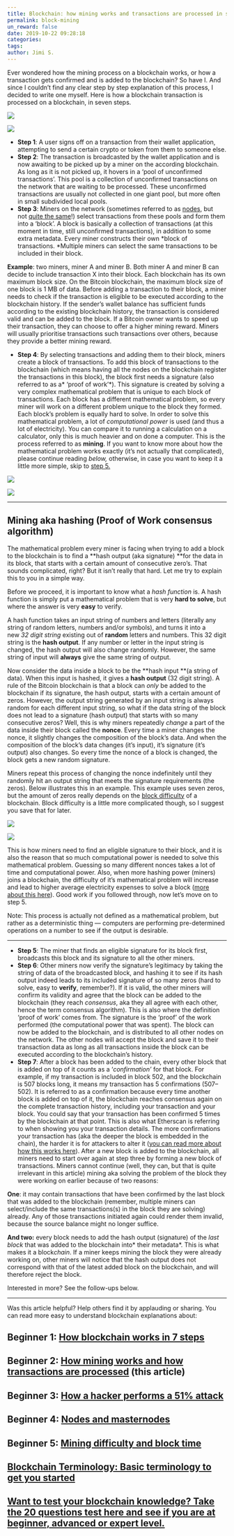 ```yaml
---
title: Blockchain: how mining works and transactions are processed in seven steps
permalink: block-mining
un_reward: false
date: 2019-10-22 09:28:18
categories:  
tags: 
author: Jimi S.
---
```










Ever wondered how the mining process on a blockchain works, or how a transaction gets confirmed and is added to the blockchain? So have I. And since I couldn’t find any clear step by step explanation of this process, I decided to write one myself. Here is how a blockchain transaction is processed on a blockchain, in seven steps.











![](media/1*S9Mv3bEQ7BcX12mX6LI_pQ.png)

![](media/1*S9Mv3bEQ7BcX12mX6LI_pQ.png)









* **Step 1**: A user signs off on a transaction from their wallet application, attempting to send a certain crypto or token from them to someone else.
* **Step 2**: The transaction is broadcasted by the wallet application and is now awaiting to be picked up by a miner on the according blockchain. As long as it is not picked up, it hovers in a ‘pool of unconfirmed transactions’. This pool is a collection of unconfirmed transactions on the network that are waiting to be processed. These unconfirmed transactions are usually not collected in one giant pool, but more often in small subdivided local pools.
* **Step 3**: Miners on the network (sometimes referred to as [nodes](https://medium.com/coinmonks/blockchain-what-is-a-node-or-masternode-and-what-does-it-do-4d9a4200938f), but not [quite the same](https://medium.com/@JimiS/blockchain-what-is-a-node-or-masternode-and-what-does-it-do-4d9a4200938f)!) select transactions from these pools and form them into a ‘block’. A block is basically a collection of transactions (at this moment in time, still unconfirmed transactions), in addition to some extra metadata. Every miner constructs their own *block of transactions. *Multiple miners can select the same transactions to be included in their block.

**Example**: two miners, miner A and miner B. Both miner A and miner B can decide to include transaction X into their block. Each blockchain has its own maximum block size. On the Bitcoin blockchain, the maximum block size of one block is 1 MB of data. Before adding a transaction to their block, a miner needs to check if the transaction is eligible to be executed according to the blockchain history. If the sender’s wallet balance has sufficient funds according to the existing blockchain history, the transaction is considered valid and can be added to the block. If a Bitcoin owner wants to speed up their transaction, they can choose to offer a higher mining reward. Miners will usually prioritise transactions such transactions over others, because they provide a better mining reward.

* **Step 4**: By selecting transactions and adding them to their block, miners create a block of transactions. To add this block of transactions to the blockchain (which means having all the nodes on the blockchain register the transactions in this block), the block first needs a signature (also referred to as a* ‘proof of work’*). This signature is created by solving a very complex mathematical problem that is unique to each block of transactions. Each block has a different mathematical problem, so every miner will work on a different problem unique to the block they formed. Each block’s problem is equally hard to solve. In order to solve this mathematical problem, a lot of *computational power* is used (and thus a lot of electricity). You can compare it to running a calculation on a calculator, only this is much heavier and on done a computer. This is the process referred to as **mining**. If you want to know more about how the mathematical problem works exactly (it’s not actually that complicated), please continue reading *below,* otherwise, in case you want to keep it a little more simple, skip to [step 5.](https://blog.goodaudience.com/how-a-miner-adds-transactions-to-the-blockchain-in-seven-steps-856053271476#92ef)











![](media/1*ZWQMcP4fEEoBdF-E9WKyOw.jpeg)

![](media/1*ZWQMcP4fEEoBdF-E9WKyOw.jpeg)















* * *







## Mining aka hashing (Proof of Work consensus algorithm)

The mathematical problem every miner is facing when trying to add a block to the blockchain is to find a **hash output (aka signature) **for the data in its block, that starts with a certain amount of consecutive zero’s. That sounds complicated, right? But it isn’t really that hard. Let me try to explain this to you in a simple way.

Before we proceed, it is important to know what a *hash function* is. A hash function is simply put a mathematical problem that is very **hard to solve**, but where the answer is very **easy** to verify.

A hash function takes an input string of numbers and letters (literally any string of random letters, numbers and/or symbols), and turns it into a new *32 digit string* existing out of **random** letters and numbers. This 32 digit string is the **hash output**. If any number or letter in the input string is changed, the hash output will also change randomly. However, the same string of input will **always** give the same string of output.

Now consider the data inside a block to be the **hash input **(a string of data). When this input is hashed, it gives a **hash output** (32 digit string). A rule of the Bitcoin blockchain is that a block can *only* be added to the blockchain if its signature, the hash output, starts with a certain amount of zeros. However, the output string generated by an input string is always random for each different input string, so what if the data string of the block does not lead to a signature (hash output) that starts with so many consecutive zeros? Well, this is why miners repeatedly *change* a part of the data inside their block called the **nonce**. Every time a miner changes the nonce, it slightly changes the composition of the block’s data. And when the composition of the block’s data changes (it’s input), it’s signature (it’s output) also changes. So every time the nonce of a block is changed, the block gets a new random signature.

Miners repeat this process of changing the nonce indefinitely until they randomly hit an output string that meets the signature requirements (the zeros). Below illustrates this in an example. This example uses seven zeros, but the amount of zeros really depends on the [block difficulty](https://blog.goodaudience.com/blockchain-the-mystery-of-mining-difficulty-and-block-time-f07f0ee64fd0) of a blockchain. Block difficulty is a little more complicated though, so I suggest you save that for later.





















![](media/1*MJMd3OVd89GDUUyjluPmSQ-1.png)

![](media/1*MJMd3OVd89GDUUyjluPmSQ-1.png)



















This is how miners need to find an eligible signature to their block, and it is also the reason that so much computational power is needed to solve this mathematical problem. Guessing so many different nonces takes a lot of time and computational power. Also, when more hashing power (miners) joins a blockchain, the difficulty of it’s mathematical problem will increase and lead to higher average electricity expenses to solve a block ([more about this here](https://blog.goodaudience.com/blockchain-the-mystery-of-mining-difficulty-and-block-time-f07f0ee64fd0)). Good work if you followed through, now let’s move on to step 5.

Note: This process is actually not defined as a mathematical problem, but rather as a deterministic thing — computers are performing pre-determined operations on a number to see if the output is desirable.







* * *







* **Step 5**: The miner that finds an eligible signature for its block first, broadcasts this block and its signature to all the other miners.
* **Step 6**: Other miners now verify the signature’s legitimacy by taking the string of data of the broadcasted block, and hashing it to see if its hash output indeed leads to its included signature of so many zeros (hard to solve, easy to **verify**, remember?). If it is valid, the other miners will confirm its validity and agree that the block can be added to the blockchain (they reach *consensus*, aka they all agree with each other, hence the term consensus algorithm). This is also where the definition ‘proof of work’ comes from. The signature is the ‘proof’ of the work performed (the computational power that was spent). The block can now be added to the blockchain, and is distributed to all other nodes on the network. The other nodes will accept the block and save it to their transaction data as long as all transactions inside the block can be executed according to the blockchain’s history.
* **Step 7**: After a block has been added to the chain, every other block that is added on top of it counts as a ‘*confirmation’* for that block. For example, if my transaction is included in block 502, and the blockchain is 507 blocks long, it means my transaction has 5 confirmations (507–502). It is referred to as a confirmation because every time another block is added on top of it, the blockchain reaches consensus again on the complete transaction history, including your transaction and your block. You could say that your transaction has been confirmed 5 times by the blockchain at that point. This is also what Etherscan is referring to when showing you your transaction details. The more confirmations your transaction has (aka the deeper the block is embedded in the chain), the harder it is for attackers to alter it ([you can read more about how this works here](https://medium.com/coinmonks/what-is-a-51-attack-or-double-spend-attack-aa108db63474)). After a new block is added to the blockchain, all miners need to start over again at step three by forming a new block of transactions. Miners cannot continue (well, they can, but that is quite irrelevant in this article) mining aka solving the problem of the block they were working on earlier because of two reasons:

**One**: it may contain transactions that have been confirmed by the last block that was added to the blockchain (remember, multiple miners can select/include the same transactions(s) in the block they are solving) already. Any of those transactions initiated again could render them invalid, because the source balance might no longer suffice.

**And two:** every block needs to add the hash output (signature) of the *last block* that was added to the blockchain into* their metadata*. This is what makes it a block*chain*. If a miner keeps mining the block they were already working on, other miners will notice that the hash output does not correspond with that of the latest added block on the blockchain, and will therefore reject the block.

Interested in more? See the follow-ups below.







* * *







Was this article helpful? Help others find it by applauding or sharing. You can read more easy to understand blockchain explanations about:

## Beginner 1: [How blockchain works in 7 steps](https://medium.com/coinmonks/blockchain-for-beginners-what-is-blockchain-519db8c6677a)

## Beginner 2: [How mining works and how transactions are processed](https://medium.com/coinmonks/how-a-miner-adds-transactions-to-the-blockchain-in-seven-steps-856053271476) (this article)

## Beginner 3: [How a hacker performs a 51% attack](https://medium.com/coinmonks/what-is-a-51-attack-or-double-spend-attack-aa108db63474)

## Beginner 4: [Nodes and masternodes](https://medium.com/coinmonks/blockchain-what-is-a-node-or-masternode-and-what-does-it-do-4d9a4200938f)

## Beginner 5: [Mining difficulty and block time](https://blog.goodaudience.com/blockchain-the-mystery-of-mining-difficulty-and-block-time-f07f0ee64fd0)

## [Blockchain Terminology: Basic terminology to get you started](https://medium.com/@JimiS/blockchain-terminology-d903758d6bd)

## [Want to test your blockchain knowledge? Take the 20 questions test here and see if you are at beginner, advanced or expert level.](https://medium.com/@JimiS/blockchain-test-your-knowledge-beginner-advanced-or-expert-75c9f601718e)





